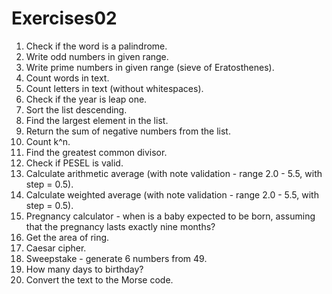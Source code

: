 # Exercises02
01) Check if the word is a palindrome.
02) Write odd numbers in given range.
03) Write prime numbers in given range (sieve of Eratosthenes).
04) Count words in text.
05) Count letters in text (without whitespaces).
06) Check if the year is leap one.
07) Sort the list descending.
08) Find the largest element in the list.
09) Return the sum of negative numbers from the list.
10) Count k^n.
11) Find the greatest common divisor.
12) Check if PESEL is valid.
13) Calculate arithmetic average (with note validation - range 2.0 - 5.5, with step = 0.5).
14) Calculate weighted average (with note validation - range 2.0 - 5.5, with step = 0.5).
15) Pregnancy calculator - when is a baby expected to be born, assuming that the pregnancy lasts exactly nine months?
16) Get the area of ring.
17) Caesar cipher.
18) Sweepstake - generate 6 numbers from 49.
19) How many days to birthday?
20) Convert the text to the Morse code.
